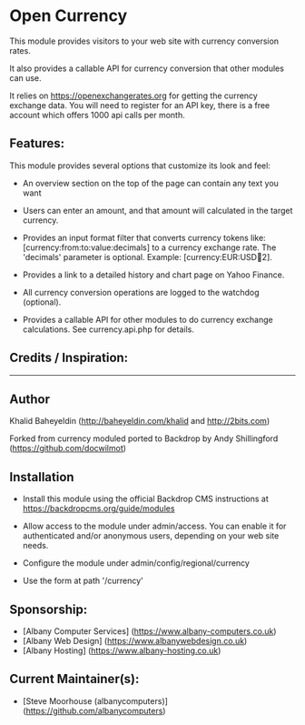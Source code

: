 Open Currency
=============

This module provides visitors to your web site with currency conversion rates.

It also provides a callable API for currency conversion that other modules can
use.

It relies on https://openexchangerates.org for getting the currency exchange
data. You will need to register for an API key, there is a free account which
offers 1000 api calls per month.

Features:
---------

This module provides several options that customize its look and feel:

- An overview section on the top of the page can contain any text you want

- Users can enter an amount, and that amount will calculated in the target
  currency.

- Provides an input format filter that converts currency tokens like:
  [currency:from:to:value:decimals] to a currency exchange rate.
  The 'decimals' parameter is optional.
  Example: [currency:EUR:USD:100:2].

- Provides a link to a detailed history and chart page on Yahoo Finance.

- All currency conversion operations are logged to the watchdog (optional).

- Provides a callable API for other modules to do currency exchange
  calculations. See currency.api.php for details.


## Credits / Inspiration:
-------------------------
Author
------
Khalid Baheyeldin (http://baheyeldin.com/khalid and http://2bits.com)

Forked from currency moduled ported to Backdrop by
Andy Shillingford (https://github.com/docwilmot)

Installation
------------

- Install this module using the official Backdrop CMS instructions at
  https://backdropcms.org/guide/modules

- Allow access to the module under admin/access.
   You can enable it for authenticated and/or anonymous users, depending on
   your web site needs.

- Configure the module under admin/config/regional/currency

- Use the form at path '/currency'

## Sponsorship:
 - [Albany Computer Services] (https://www.albany-computers.co.uk)
 - [Albany Web Design] (https://www.albanywebdesign.co.uk)
 - [Albany Hosting] (https://www.albany-hosting.co.uk)

## Current Maintainer(s):
- [Steve Moorhouse (albanycomputers)] (https://github.com/albanycomputers)